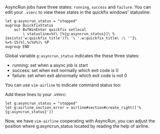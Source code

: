 AsyncRun jobs have three states: `running`, `success` and `failure`. You can edit your `.vimrc` to view these states in the quickfix windows' statusline:

```VimL
let g:asyncrun_status = "stopped"
augroup QuickfixStatus
	au! BufWinEnter quickfix setlocal 
		\ statusline=%t\ [%{g:asyncrun_status}]\ %{exists('w:quickfix_title')?\ '\ '.w:quickfix_title\ :\ ''}\ %=%-15(%l,%c%V%)\ %P
augroup END
```

Global variable `g:asyncrun_status` indicates the these three states:

- running: set when a async job is start
- success: set when exit normally which exit code is 0
- failure: set when exit abnormally which exit code is not 0

You can use `vim-airline` to indicate command status too: 

Add these lines to your .vimrc:

```VimL
let g:asyncrun_status = "stopped" 
let g:airline_section_error = airline#section#create_right(['%{g:asyncrun_status}'])
```

Now, we have `vim-airline` cooperating with AsyncRun, 
you can adjust the position where g:asyncrun_status located by reading the help of airline.


